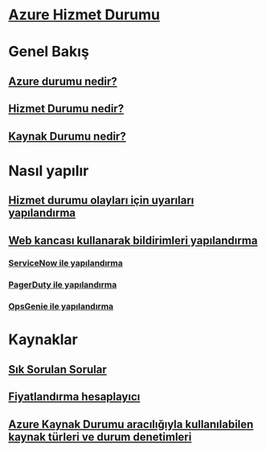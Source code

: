 # [Azure Hizmet Durumu](index.md)

# Genel Bakış
## [Azure durumu nedir?](azure-status-overview.md)
## [Hizmet Durumu nedir?](service-health-overview.md)
## [Kaynak Durumu nedir?](resource-health-overview.md)
# Nasıl yapılır
## [Hizmet durumu olayları için uyarıları yapılandırma](../monitoring-and-diagnostics/monitoring-activity-log-alerts-on-service-notifications.md?toc=%2fazure%2fservice-health%2ftoc.json)
## [Web kancası kullanarak bildirimleri yapılandırma](service-health-alert-webhook-guide.md)
### [ServiceNow ile yapılandırma](service-health-alert-webhook-servicenow.md)
### [PagerDuty ile yapılandırma](service-health-alert-webhook-pagerduty.md)
### [OpsGenie ile yapılandırma](service-health-alert-webhook-opsgenie.md)
# Kaynaklar
## [Sık Sorulan Sorular](resource-health-faq.md)
## [Fiyatlandırma hesaplayıcı](https://azure.microsoft.com/pricing/calculator/)
## [Azure Kaynak Durumu aracılığıyla kullanılabilen kaynak türleri ve durum denetimleri](resource-health-checks-resource-types.md)